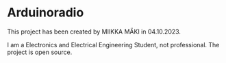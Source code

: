 # Arduinoradio 

This project has been created by MIIKKA MÄKI in 04.10.2023.

I am a Electronics and Electrical Engineering Student, not professional.
The project is open source.
